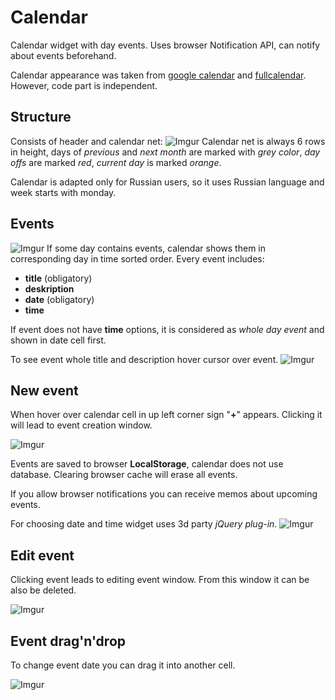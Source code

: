 # Calendar

Calendar widget with day events. Uses browser Notification API, can notify about events beforehand.

Calendar appearance was taken from
[google calendar](https://calendar.google.com)
and
[fullcalendar](https://fullcalendar.io/).
However, code part is independent.

## Structure
Consists of header and calendar net:
![Imgur](https://i.imgur.com/6ayuTUO.png)
Calendar net is always 6 rows in height, days of _previous_ and _next month_ are marked with _grey color_,
_day offs_ are marked _red_, _current day_ is marked _orange_.

Calendar is adapted only for Russian users, so it uses Russian language and week starts with monday.

## Events
![Imgur](https://i.imgur.com/SsN7wLF.png)
If some day contains events, calendar shows them in corresponding day in time sorted order.
Every event includes:
- __title__ (obligatory)
- __deskription__
- __date__ (obligatory)
- __time__

If event does not have __time__ options, it is considered as _whole day event_ and shown in
date cell first.

To see event whole title and description hover cursor over event. 
![Imgur](https://i.imgur.com/ARGwtxA.png)

## New event
When hover over calendar cell in up left corner sign "__+__" appears. Clicking it will lead to
event creation window.

![Imgur](https://i.imgur.com/lhklF8i.png)

Events are saved to browser __LocalStorage__, calendar does not use database. Clearing browser cache will
erase all events.

If you allow browser notifications you can receive memos about upcoming events. 

For choosing date and time widget uses 3d party _jQuery plug-in_.
![Imgur](https://i.imgur.com/Y776S2v.png)

## Edit event

Clicking event leads to editing event window. From this window it can be
also be deleted.

![Imgur](https://i.imgur.com/ND0Xmf8.png)

## Event drag'n'drop

To change event date you can drag it into another cell.

![Imgur](https://i.imgur.com/VGsxPfD.png) 